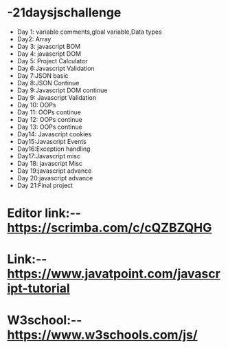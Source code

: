 # -21daysjschallenge

* Day 1: variable comments,gloal variable,Data types
* Day2: Array
* Day 3: javascript BOM
* Day 4: javascript DOM
* Day 5: Project Calculator
* Day 6:Javascript Validation
* Day 7:JSON basic
* Day 8:JSON Continue
* Day 9:Javascript DOM continue
* Day 9: Javascript Validation
* Day 10: OOPs
* Day 11: OOPs continue
* Day 12: OOPs continue
* Day 13: OOPs continue
* Day14: Javascript cookies
* Day15:Javascript Events
* Day16:Exception handling
* Day17:Javascript misc
* Day 18: javascript Misc
* Day 19:javascript advance
* Day 20:javascript advance
* Day 21:Final project

# Editor link:-- https://scrimba.com/c/cQZBZQHG
# Link:-- https://www.javatpoint.com/javascript-tutorial
# W3school:-- https://www.w3schools.com/js/
